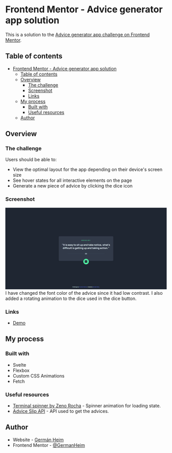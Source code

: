 # Frontend Mentor - Advice generator app solution

This is a solution to the [Advice generator app challenge on Frontend Mentor](https://www.frontendmentor.io/challenges/advice-generator-app-QdUG-13db).

## Table of contents

- [Frontend Mentor - Advice generator app solution](#frontend-mentor---advice-generator-app-solution)
  - [Table of contents](#table-of-contents)
  - [Overview](#overview)
    - [The challenge](#the-challenge)
    - [Screenshot](#screenshot)
    - [Links](#links)
  - [My process](#my-process)
    - [Built with](#built-with)
    - [Useful resources](#useful-resources)
  - [Author](#author)

## Overview

### The challenge

Users should be able to:

- View the optimal layout for the app depending on their device's screen size
- See hover states for all interactive elements on the page
- Generate a new piece of advice by clicking the dice icon

### Screenshot

![Screenshot](/public/screenshot.png)
I have changed the font color of the advice since it had low contrast. I also added a rotating animation to the dice used in the dice button.

### Links

- [Demo](https://advice-generator-svelte-frontend-mentor.vercel.app/)

## My process

### Built with

- Svelte
- Flexbox
- Custom CSS Animations
- Fetch

### Useful resources

- [Terminal spinner by Zeno Rocha](https://codepen.io/zenorocha/pen/LLBVmo) - Spinner animation for loading state.
- [Advice Slip API](https://api.adviceslip.com/) - API used to get the advices.

## Author

- Website - [Germán Heim](https://www.germanheim.com/)
- Frontend Mentor - [@GermanHeim](https://www.frontendmentor.io/profile/GermanHeim)
